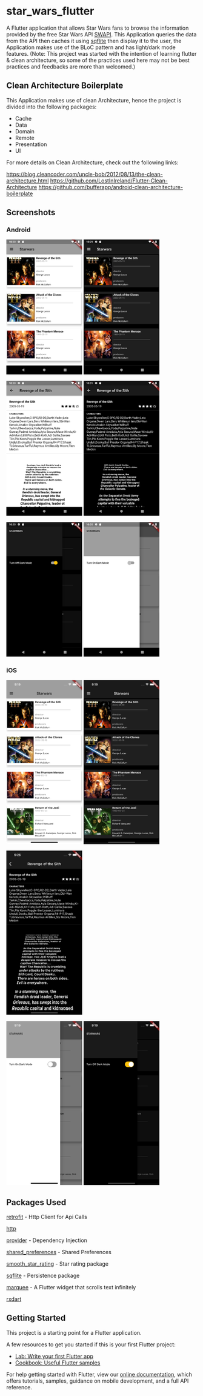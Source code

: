 # star_wars_flutter

A Flutter application that allows Star Wars fans to browse the information provided by the free Star Wars API [SWAPI](https://www.swapi.tech/).
This Application queries the data from the API then caches it using [sqflite](https://pub.dev/packages/sqflite) then display it to the user, the Application makes use of the BLoC pattern and has light/dark mode features. 
(Note: This project was started with the intention of learning flutter & clean architecture, so some of the practices used here may not be best practices and feedbacks are more than welcomed.)

## Clean Architecture Boilerplate
This Application makes use of clean Architecture, hence the project is divided into the following packages:

 - Cache
 - Data
 - Domain
 - Remote
 - Presentation
 - UI
 
 For more details on Clean Architecture, check out the following links: 
 
  https://blog.cleancoder.com/uncle-bob/2012/08/13/the-clean-architecture.html 
  https://github.com/LostInIreland/Flutter-Clean-Architecture
  https://github.com/bufferapp/android-clean-architecture-boilerplate
 

## Screenshots

### Android
<img src="screenshots/Screenshot_1617222626.png" width="200">  <img src="screenshots/Screenshot_1617222595.png" width="200"> 

<img src="screenshots/Screenshot_1617222653.png" width="200">  <img src="screenshots/Screenshot_1617222675.png" width="200">   

<img src="screenshots/Screenshot_1617222611.png" width="200">   <img src="screenshots/Screenshot_1617222637.png" width="200">   

### iOS
<img src="screenshots/Simulator Screen Shot - iPhone 12 Pro Max - 2021-03-31 at 21.19.06.png" width="200">  <img src="screenshots/Simulator Screen Shot - iPhone 12 Pro Max - 2021-03-31 at 21.19.20.png" width="200">

<img src="screenshots/Simulator Screen Shot - iPhone 12 Pro Max - 2021-03-31 at 21.26.59.png" width="200"> 

<img src="screenshots/Simulator Screen Shot - iPhone 12 Pro Max - 2021-03-31 at 21.19.12.png" width="200">  <img src="screenshots/Simulator Screen Shot - iPhone 12 Pro Max - 2021-03-31 at 21.19.27.png" width="200">  


## Packages Used
[retrofit](https://pub.dev/packages/retrofit) - Http Client for Api Calls

[http](https://pub.dev/packages/http)

[provider](https://pub.dev/packages/provider) - Dependency Injection 

[shared_preferences](https://pub.dev/packages/shared_preferences)  - Shared Preferences 

[smooth_star_rating](https://pub.dev/packages/smooth_star_rating)  - Star rating package

[sqflite](https://pub.dev/packages/sqflite) - Persistence package

[marquee](https://pub.dev/packages/marquee) - A Flutter widget that scrolls text infinitely

[rxdart](https://pub.dev/packages/rxdart)

## Getting Started

This project is a starting point for a Flutter application.

A few resources to get you started if this is your first Flutter project:

- [Lab: Write your first Flutter app](https://flutter.dev/docs/get-started/codelab)
- [Cookbook: Useful Flutter samples](https://flutter.dev/docs/cookbook)

For help getting started with Flutter, view our
[online documentation](https://flutter.dev/docs), which offers tutorials,
samples, guidance on mobile development, and a full API reference.


